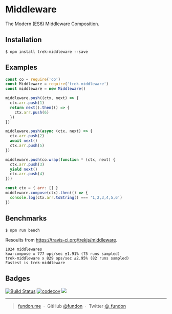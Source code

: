 # Middleware

The Modern (ES6) Middleware Composition.


## Installation

```console
$ npm install trek-middleware --save
```


## Examples

```js
const co = require('co')
const Middleware = require('trek-middleware')
const middleware = new Middleware()

middleware.push((ctx, next) => {
  ctx.arr.push(1)
  return next().then(() => {
    ctx.arr.push(6)
  })
})

middleware.push(async (ctx, next) => {
  ctx.arr.push(2)
  await next()
  ctx.arr.push(5)
})

middleware.push(co.wrap(function * (ctx, next) {
  ctx.arr.push(3)
  yield next()
  ctx.arr.push(4)
}))

const ctx = { arr: [] }
middleware.compose(ctx).then(() => {
  console.log(ctx.arr.toString() === '1,2,3,4,5,6')
})
```


## Benchmarks

```console
$ npm run bench
```

Resoults from https://travis-ci.org/trekjs/middleware.

```
1024 middlewares
koa-compose x 777 ops/sec ±1.91% (75 runs sampled)
trek-middleware x 829 ops/sec ±2.95% (82 runs sampled)
Fastest is trek-middleware
```


## Badges

[![Build Status](https://travis-ci.org/trekjs/middleware.svg?branch=master)](https://travis-ci.org/trekjs/middleware)
[![codecov](https://codecov.io/gh/trekjs/middleware/branch/master/graph/badge.svg)](https://codecov.io/gh/trekjs/middleware)
![](https://img.shields.io/badge/license-MIT-blue.svg)

---

> [fundon.me](https://fundon.me) &nbsp;&middot;&nbsp;
> GitHub [@fundon](https://github.com/fundon) &nbsp;&middot;&nbsp;
> Twitter [@_fundon](https://twitter.com/_fundon)
